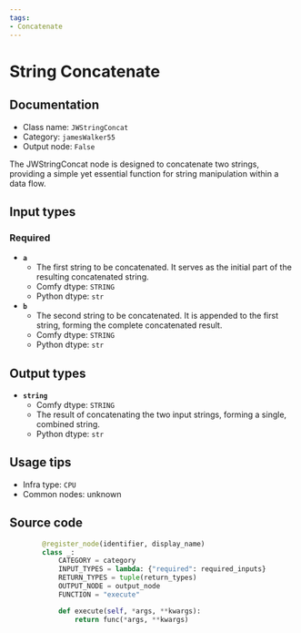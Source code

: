 ```yaml
---
tags:
- Concatenate
---
```


# String Concatenate
## Documentation
- Class name: `JWStringConcat`
- Category: `jamesWalker55`
- Output node: `False`

The JWStringConcat node is designed to concatenate two strings, providing a simple yet essential function for string manipulation within a data flow.
## Input types
### Required
- **`a`**
    - The first string to be concatenated. It serves as the initial part of the resulting concatenated string.
    - Comfy dtype: `STRING`
    - Python dtype: `str`
- **`b`**
    - The second string to be concatenated. It is appended to the first string, forming the complete concatenated result.
    - Comfy dtype: `STRING`
    - Python dtype: `str`
## Output types
- **`string`**
    - Comfy dtype: `STRING`
    - The result of concatenating the two input strings, forming a single, combined string.
    - Python dtype: `str`
## Usage tips
- Infra type: `CPU`
- Common nodes: unknown


## Source code
```python
        @register_node(identifier, display_name)
        class _:
            CATEGORY = category
            INPUT_TYPES = lambda: {"required": required_inputs}
            RETURN_TYPES = tuple(return_types)
            OUTPUT_NODE = output_node
            FUNCTION = "execute"

            def execute(self, *args, **kwargs):
                return func(*args, **kwargs)

```

